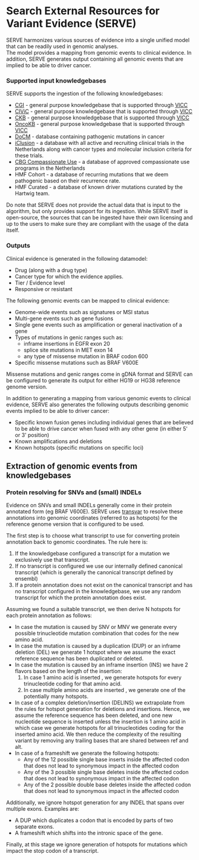 # **S**earch **E**xternal **R**esources for **V**ariant **E**vidence (SERVE)

SERVE harmonizes various sources of evidence into a single unified model that can be readily used in genomic analyses.  
The model provides a mapping from genomic events to clinical evidence. 
In addition, SERVE generates output containing all genomic events that are implied to be able to driver cancer.  

### Supported input knowledgebases

SERVE supports the ingestion of the following knowledgebases:
 - [CGI](https://www.cancergenomeinterpreter.org) - general purpose knowledgebase that is supported through [VICC](http://cancervariants.org)
 - [CIViC](https://civicdb.org) - general purpose knowledgebase that is supported through [VICC](http://cancervariants.org)
 - [CKB](https://ckb.jax.org) - general purpose knowledgebase that is supported through [VICC](http://cancervariants.org)
 - [OncoKB](https://www.oncokb.org) - general purpose knowledgebase that is supported through [VICC](http://cancervariants.org)
 - [DoCM](http://www.docm.info) - database containing pathogenic mutations in cancer
 - [iClusion](https://iclusion.org) - a database with all active and recruiting clinical trials in the Netherlands 
 along with cancer types and molecular inclusion criteria for these trials.
 - [CBG Compassionate Use](https://www.cbg-meb.nl/onderwerpen/hv-compassionate-use-programma/overzicht-goedgekeurde-cup) - 
 a database of approved compassionate use programs in the Netherlands
 - HMF Cohort - a database of recurring mutations that we deem pathogenic based on their recurrence rate.
 - HMF Curated - a database of known driver mutations curated by the Hartwig team.
  
Do note that SERVE does not provide the actual data that is input to the algorithm, but only provides support for its ingestion.
While SERVE itself is open-source, the sources that can be ingested have their own licensing and up to the users to make sure 
they are compliant with the usage of the data itself. 

### Outputs

Clinical evidence is generated in the following datamodel:
 - Drug (along with a drug type)
 - Cancer type for which the evidence applies.
 - Tier / Evidence level
 - Responsive or resistant
 
The following genomic events can be mapped to clinical evidence:
 - Genome-wide events such as signatures or MSI status
 - Multi-gene events such as gene fusions
 - Single gene events such as amplification or general inactivation of a gene
 - Types of mutations in genic ranges such as:
    - inframe insertions in EGFR exon 20
    - splice site mutations in MET exon 14
    - any type of missense mutation in BRAF codon 600
 - Specific missense mutations such as BRAF V600E
 
 Missense mutations and genic ranges come in gDNA format and SERVE can be configured to generate its output for either HG19 or HG38 reference genome version.
 
 In addition to generating a mapping from various genomic events to clinical evidence, 
 SERVE also generates the following outputs describing genomic events implied to be able to driver cancer:
  - Specific known fusion genes including individual genes that are believed to be able to drive cancer when fused with any other gene (in either 5' or 3' position)
  - Known amplifications and deletions
  - Known hotspots (specific mutations on specific loci)

 ## Extraction of genomic events from knowledgebases
 
 ### Protein resolving for SNVs and (small) INDELs
 
 Evidence on SNVs and small INDELs generally come in their protein annotated form (eg BRAF V600E). SERVE uses [transvar](https://github.com/zwdzwd/transvar) 
 to resolve these annotations into genomic coordinates (referred to as hotspots) for the reference genome version that is configured to be used.
 
 The first step is to choose what transcript to use for converting protein annotation back to genomic coordinates. The rule here is:
  1. If the knowledgebase configured a transcript for a mutation we exclusively use that transcript.
  1. If no transcript is configured we use our internally defined canonical transcript (which is generally the canonical transcript defined by ensembl)
  1. If a protein annotation does not exist on the canonical transcript and has no transcript configured in the knowledgebase, 
  we use any random transcript for which the protein annotation does exist.
 
 Assuming we found a suitable transcript, we then derive N hotspots for each protein annotation as follows:
  - In case the mutation is caused by SNV or MNV we generate every possible trinucleotide mutation combination that codes for the new amino acid.
  - In case the mutation is caused by a duplication (DUP) or an inframe deletion (DEL) we generate 1 hotspot where we 
  assume the exact reference sequence has been duplicated or deleted. 
  - In case the mutation is caused by an inframe insertion (INS) we have 2 flavors based on the length of the insertion:
    1. In case 1 amino acid is inserted , we generate hotspots for every trinucleotide coding for that amino acid.
    1. In case multiple amino acids are inserted , we generate one of the potentially many hotspots.
  - In case of a complex deletion/insertion (DELINS) we extrapolate from the rules for hotspot generation for deletions and insertions. 
  Hence, we assume the reference sequence has been deleted, and one new nucleotide sequence is inserted unless the insertion is 1 amino acid in which
  case we generate hotspots for all trinucleotides coding for the inserted amino acid. We then reduce the complexity of the resulting variant by removing
  any trailing bases that are shared between ref and alt.
  - In case of a frameshift we generate the following hotspots:
    - Any of the 12 possible single base inserts inside the affected codon that does not lead to synonymous impact in the affected codon
    - Any of the 3 possible single base deletes inside the affected codon that does not lead to synonymous impact in the affected codon
    - Any of the 2 possible double base deletes inside the affected codon that does not lead to synonymous impact in the affected codon
   
 Additionally, we ignore hotspot generation for any INDEL that spans over multiple exons. Examples are:
  - A DUP which duplicates a codon that is encoded by parts of two separate exons.
  - A frameshift which shifts into the intronic space of the gene.
  
 Finally, at this stage we ignore generation of hotspots for mutations which impact the stop codon of a transcript.

 
 
 
 
     


  
 